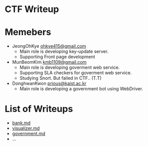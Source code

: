 CTF Writeup
===========

# Memebers

- JeongOhKye <ohkye415@gmail.com>
    * Main role is developing key-update server.
    * Supporting Front page development
- MunBeomKim <kmb1109@gmail.com>
    * Main role is developing goverment web service.
    * Supporting SLA checkers for goverment web service.
    * Studying Snort. But failed in CTF.. (T.T)
- DonghwanKwon <prious@kaist.ac.kr>
    * Main role is developing a government bot using WebDriver.
	
# List of Writeups

- [bank.md](bank.md)
- [visualizer.md](visualizer.md)
- [government.md](government.md)
- ...
